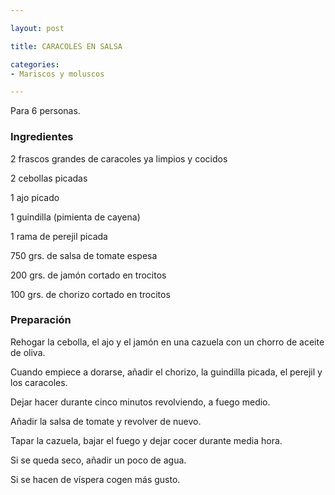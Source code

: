 ```yaml
---

layout: post

title: CARACOLES EN SALSA

categories:
- Mariscos y moluscos

---
```


Para 6 personas.

<h3>Ingredientes</h3>

2 frascos grandes de caracoles ya limpios y cocidos

2 cebollas picadas

1 ajo picado

1 guindilla (pimienta de cayena)

1 rama de perejil picada

750 grs. de salsa de tomate espesa

200 grs. de jamón cortado en trocitos

100 grs. de chorizo cortado en trocitos

<h3>Preparación</h3>

Rehogar la cebolla, el ajo y el jamón en una cazuela con un chorro de aceite de oliva.

Cuando empiece a dorarse, añadir el chorizo, la guindilla picada, el perejil y los caracoles.

Dejar hacer durante cinco minutos revolviendo, a fuego medio.

Añadir la salsa de tomate y revolver de nuevo.

Tapar la cazuela, bajar el fuego y dejar cocer durante media hora.

Si se queda seco, añadir un poco de agua.

Si se hacen de víspera cogen más gusto.

